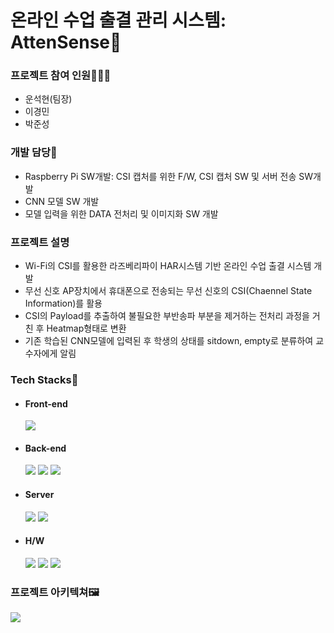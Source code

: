 # 온라인 수업 출결 관리 시스템: AttenSense📶

### 프로젝트 참여 인원🧑‍🤝‍🧑

- 운석현(팀장)
- 이경민
- 박준성

### 개발 담당🏁

- Raspberry Pi SW개발: CSI 캡처를 위한 F/W, CSI 캡처 SW 및 서버 전송 SW개발
- CNN 모델 SW 개발
- 모델 입력을 위한 DATA 전처리 및 이미지화 SW 개발

### 프로젝트 설명

- Wi-Fi의 CSI를 활용한 라즈베리파이 HAR시스템 기반 온라인 수업 출결 시스템 개발
- 무선 신호 AP장치에서 휴대폰으로 전송되는 무선 신호의 CSI(Chaennel State Information)를 활용
- CSI의 Payload를 추출하여 불필요한 부반송파 부분을 제거하는 전처리 과정을 거친 후 Heatmap형태로 변환
- 기존 학습된 CNN모델에 입력된 후 학생의 상태를 sitdown, empty로 분류하여 교수자에게 알림

### Tech Stacks🔨

- #### Front-end</br>
  <img src="https://img.shields.io/badge/FLutter-02569B?style=for-the-badge&logo=Flutter&logoColor=FFFFFF"/>
- #### Back-end</br>
   <img src="https://img.shields.io/badge/node.js-339933?style=for-the-badge&logo=Node.js&logoColor=white">
   <img src="https://img.shields.io/badge/python-3776AB?style=for-the-badge&logo=python&logoColor=white">
   <img src="https://img.shields.io/badge/Firebase-DD2C00?style=for-the-badge&logo=Firebase&logoColor=FFFFFF"/>
- #### Server</br>
  <img src="https://img.shields.io/badge/Docker-2496ED?style=for-the-badge&logo=Docker&logoColor=FFFFFF"/>
  <img src="https://img.shields.io/badge/GoogleCloud-4285F4?style=for-the-badge&logo=GoogleCloud&logoColor=FFFFFF"/>
- #### H/W
  <img src="https://img.shields.io/badge/RaspberryPi-A22846?style=for-the-badge&logo=RaspberryPi&logoColor=FFFFFF">
  <img src="https://img.shields.io/badge/linux-FCC624?style=for-the-badge&logo=linux&logoColor=black">
  <img src="https://img.shields.io/badge/OpenWrt-00B5E2?style=for-the-badge&logo=OpenWrt&logoColor=black">

### 프로젝트 아키텍쳐🖼️

<img src="https://github.com/user-attachments/assets/02834672-3dfc-4c6e-b5d4-c4ee9f880366">
